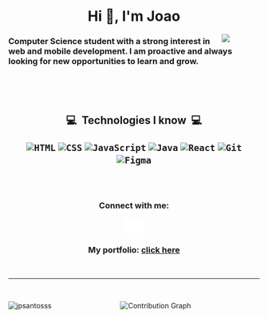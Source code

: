 <h1 align="center">Hi 👋, I'm Joao</h1>
<img align="right" width="15%" src="https://user-images.githubusercontent.com/74038190/212284087-bbe7e430-757e-4901-90bf-4cd2ce3e1852.gif">
<h3 align="left">Computer Science student with a strong interest in web and mobile development. I am proactive and always looking for new opportunities to learn and grow.</h3>
<p>&nbsp;</p>
<p>&nbsp;</p>
<h2 align="center">
    <p>💻&nbsp Technologies I know &nbsp💻</p>
	<code><img width="30" src="https://user-images.githubusercontent.com/25181517/192158954-f88b5814-d510-4564-b285-dff7d6400dad.png" alt="HTML" title="HTML"/></code>
	<code><img width="30" src="https://user-images.githubusercontent.com/25181517/183898674-75a4a1b1-f960-4ea9-abcb-637170a00a75.png" alt="CSS" title="CSS"/></code>
	<code><img width="30" src="https://user-images.githubusercontent.com/25181517/117447155-6a868a00-af3d-11eb-9cfe-245df15c9f3f.png" alt="JavaScript" title="JavaScript"/></code>
	<code><img width="30" src="https://user-images.githubusercontent.com/25181517/117201156-9a724800-adec-11eb-9a9d-3cd0f67da4bc.png" alt="Java" title="Java"/></code>
	<code><img width="30" src="https://user-images.githubusercontent.com/25181517/183897015-94a058a6-b86e-4e42-a37f-bf92061753e5.png" alt="React" title="React"/></code>
	<code><img width="30" src="https://user-images.githubusercontent.com/25181517/192108372-f71d70ac-7ae6-4c0d-8395-51d8870c2ef0.png" alt="Git" title="Git"/></code>
	<code><img width="30" src="https://user-images.githubusercontent.com/25181517/189715289-df3ee512-6eca-463f-a0f4-c10d94a06b2f.png" alt="Figma" title="Figma"/></code>
    <p>&nbsp;</p>
</h2>
<h3 align="center">Connect with me:</h3>
<p align="center">
<a href="https://linkedin.com/in/jpedrosantosoliv" target="blank"><img align="center" src="https://raw.githubusercontent.com/CLorant/readme-social-icons/main/large/light/linkedin.svg" alt="jpedrosantosoliv" height="30" width="40" /></a>
<h3 align="center">My portfolio: <a href="https://jpsantosss.github.io/html-portfolio/" target="blank">click here</a></h3>
<p>&nbsp;</p>
</p>

---

<p>&nbsp;</p>
<div align="center">
  <img align="left" src="https://github-readme-stats.vercel.app/api/top-langs?username=jpsantosss&show_icons=true&locale=en&layout=compact&theme=tokyonight" alt="jpsantosss" />
  <img src="https://github-readme-activity-graph.vercel.app/graph?username=jpsantosss&theme=github-dark&hide_border=true" alt="Contribution Graph" />
</div>

